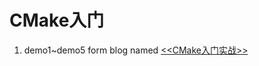 # CMake入门
1. demo1~demo5 form blog named [<<CMake入门实战>>](https://www.hahack.com/codes/cmake/#stq=&stp=0)